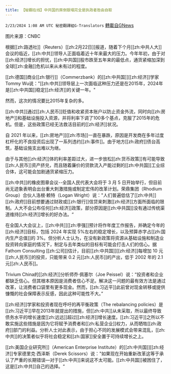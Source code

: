 ```yaml
---
title: 【秘翻在线】中共国的房倒银塌完全是执政者咎由自取
---
```

`2/23/2024 1:08 AM UTC 秘密翻譯組G-Translators` [轉載自GNews](https://gnews.org/articles/2333759)

图片来源：CNBC

根据[[zh:路透社]]（Reuters）[[zh:2月22日]]报道，随着下个月[[zh:中共人大]]会议的临近，[[zh:中共]]领导人正面临着近十年来最大的压力。今年年初，由于对[[zh:经济]]增长的担忧，[[zh:中共国]]股市跌至五年来的最低点，通货紧缩加深到全球[[zh:金融]]危机以来从未有过的程度。

[[zh:德国]]商业[[zh:银行]]（Commerzbank）的[[zh:中共国]][[zh:经济]]学家Tommy Wu说："[[zh:中共]]领导层上一次面临这种压力还是在2015年，2024年是[[zh:中共国]]稳定[[zh:经济]]的关键一年。"

然而，这次的情况要比2015年复杂的多。

[[zh:中共]]通过[[zh:人民币]]贬值和收紧资本账户以防止资金外流，同时向[[zh:房地产]]和基础设施投入资源，并将利率下调了100多个基点，克服了2015年的危机。但是，这些政策已经无法救活目前的[[zh:经济]]状况。

自 2021 年以来，[[zh:房地产]][[zh:市场]]一直在暴跌，原因是开发商在多年过度杠杆化的不良投资后出现了一系列违约[[zh:事件]]。由于地方[[zh:政府]]债台高筑，基础设施支出难以为继。

由于与其他[[zh:经济]]体的利率差距过大，进一步放松[[zh:货币政策]]有可能导致[[zh:人民币]]资产挤兑，而且随着廉价的贷款流入产能过剩的[[zh:中共国]]工业综合体，这可能会加剧通货紧缩压力。

[[zh:中共]]的橡皮图章会议\--全国人民代表大会将于 3 月 5 日开始举行，但目前尚无迹象表明会出台重大刺激措施或制定宏伟的改革计划。荣鼎集团（Rhodium Group）合伙人洛根·赖特（Logan Wright）说："人们普遍低估了[[zh:中共]][[zh:政府]]目前想要通过财政或[[zh:银行]]信贷来刺激[[zh:经济]]方面所面临的限制。人大不会公布任何[[zh:经济]]政策，部分原因是[[zh:中共国]]没有通过传统渠道维持[[zh:经济]]增长的好办法。“

在全国人大会议上，[[zh:中共]][[zh:李强]]预计将作年度工作报告，并确定今年的[[zh:经济]]目标，包括 2024 年实现 5%左右的稳定增长，以及预算赤字占[[zh:国内生产总值]]的 3%。但分析人士认为，在没有新政策将资源从基础设施和制造业投资转向家庭的情况下，制定与去年类似的目标有可能会打击人们的信心。据 Fathom Consulting [[zh:公司]]估计，目前[[zh:中共国]][[zh:经济]]每增加 10 元[[zh:人民币]]的投资，只能带来 0.2 元[[zh:人民币]]的产出，低于 2002 年的 2.1 元[[zh:人民币]]。

Trivium China的[[zh:经济]]分析师乔·佩塞尔（Joe Peissel）说：“投资者和企业都缺乏信心。但其根本原因是消费者信心不足。解决这一问题的最有效方法是通过改革，让消费者口袋里有更多现金。然而，[[zh:习近平]]此前曾对现金转移或提供慷慨的社会保障表示反感，因此这种可能性不大。”

[[zh:经济]]学家和投资者现在呼吁的再平衡政策（The rebalancing policies）是[[zh:习近平]]早在2013年就提出的措施，但[[zh:中共]]从未采取，所以最终导致债务水平的增长速度[[zh:远远]]超过[[zh:经济]]增长速度。[[zh:习近平]]之所以不敢实施这些措施是因为它将赋予消费者和[[zh:私营企业]]权力，从而牺牲[[zh:政府]]部门的利益。分析人士对此表示，由于担心不同的发展模式会带来混乱，[[zh:中共]]的决策者似乎将社会稳定和[[zh:国家]]安全置于可持续增长之上。

[[zh:美国企业研究所]]（American Enterprise Institute）的[[zh:中共国]][[zh:经济]]专家德里克·西泽斯（Derek Scissors）说："如果现在开始重新改革这等于承认了严重的长期错误—对于[[zh:中共]]来说这不太可能。[[zh:中共国]]被困住了，这是[[zh:中共]]自己的选择。“
